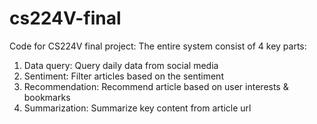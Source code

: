 # cs224V-final
Code for CS224V final project:
The entire system consist of 4 key parts: 
1. Data query: Query daily data from social media
2. Sentiment: Filter articles based on the sentiment
3. Recommendation: Recommend article based on user interests & bookmarks
4. Summarization: Summarize key content from article url 

